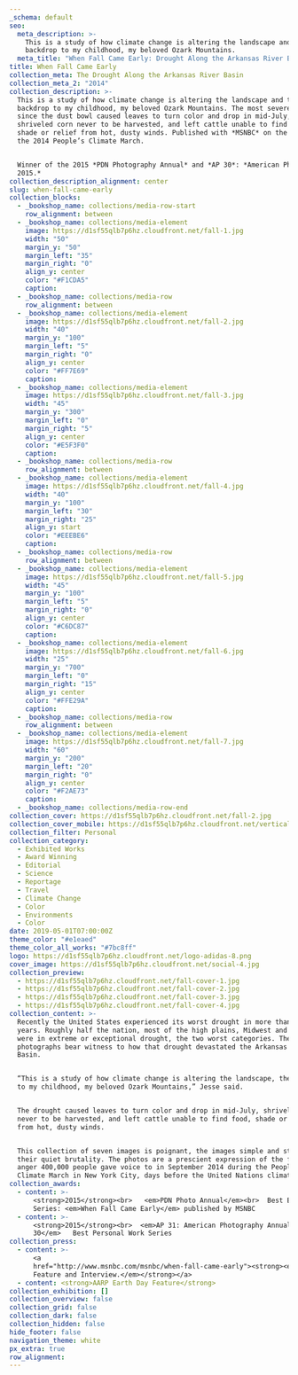 ```yaml
---
_schema: default
seo:
  meta_description: >-
    This is a study of how climate change is altering the landscape and the
    backdrop to my childhood, my beloved Ozark Mountains.
  meta_title: "When Fall Came Early: Drought Along the Arkansas River Basin"
title: When Fall Came Early
collection_meta: The Drought Along the Arkansas River Basin
collection_meta_2: "2014"
collection_description: >-
  This is a study of how climate change is altering the landscape and the
  backdrop to my childhood, my beloved Ozark Mountains. The most severe drought
  since the dust bowl caused leaves to turn color and drop in mid-July,
  shriveled corn never to be harvested, and left cattle unable to find food,
  shade or relief from hot, dusty winds. Published with *MSNBC* on the eve of
  the 2014 People’s Climate March.


  Winner of the 2015 *PDN Photography Annual* and *AP 30*: *American Photography
  2015.*
collection_description_alignment: center
slug: when-fall-came-early
collection_blocks:
  - _bookshop_name: collections/media-row-start
    row_alignment: between
  - _bookshop_name: collections/media-element
    image: https://d1sf55qlb7p6hz.cloudfront.net/fall-1.jpg
    width: "50"
    margin_y: "50"
    margin_left: "35"
    margin_right: "0"
    align_y: center
    color: "#F1CDA5"
    caption:
  - _bookshop_name: collections/media-row
    row_alignment: between
  - _bookshop_name: collections/media-element
    image: https://d1sf55qlb7p6hz.cloudfront.net/fall-2.jpg
    width: "40"
    margin_y: "100"
    margin_left: "5"
    margin_right: "0"
    align_y: center
    color: "#FF7E69"
    caption:
  - _bookshop_name: collections/media-element
    image: https://d1sf55qlb7p6hz.cloudfront.net/fall-3.jpg
    width: "45"
    margin_y: "300"
    margin_left: "0"
    margin_right: "5"
    align_y: center
    color: "#E5F3F0"
    caption:
  - _bookshop_name: collections/media-row
    row_alignment: between
  - _bookshop_name: collections/media-element
    image: https://d1sf55qlb7p6hz.cloudfront.net/fall-4.jpg
    width: "40"
    margin_y: "100"
    margin_left: "30"
    margin_right: "25"
    align_y: start
    color: "#EEEBE6"
    caption:
  - _bookshop_name: collections/media-row
    row_alignment: between
  - _bookshop_name: collections/media-element
    image: https://d1sf55qlb7p6hz.cloudfront.net/fall-5.jpg
    width: "45"
    margin_y: "100"
    margin_left: "5"
    margin_right: "0"
    align_y: center
    color: "#C6DC87"
    caption:
  - _bookshop_name: collections/media-element
    image: https://d1sf55qlb7p6hz.cloudfront.net/fall-6.jpg
    width: "25"
    margin_y: "700"
    margin_left: "0"
    margin_right: "15"
    align_y: center
    color: "#FFE29A"
    caption:
  - _bookshop_name: collections/media-row
    row_alignment: between
  - _bookshop_name: collections/media-element
    image: https://d1sf55qlb7p6hz.cloudfront.net/fall-7.jpg
    width: "60"
    margin_y: "200"
    margin_left: "20"
    margin_right: "0"
    align_y: center
    color: "#F2AE73"
    caption:
  - _bookshop_name: collections/media-row-end
collection_cover: https://d1sf55qlb7p6hz.cloudfront.net/fall-2.jpg
collection_cover_mobile: https://d1sf55qlb7p6hz.cloudfront.net/verticalcovers-31.jpg
collection_filter: Personal
collection_category:
  - Exhibited Works
  - Award Winning
  - Editorial
  - Science
  - Reportage
  - Travel
  - Climate Change
  - Color
  - Environments
  - Color
date: 2019-05-01T07:00:00Z
theme_color: "#e1eaed"
theme_color_all_works: "#7bc8ff"
logo: https://d1sf55qlb7p6hz.cloudfront.net/logo-adidas-8.png
cover_image: https://d1sf55qlb7p6hz.cloudfront.net/social-4.jpg
collection_preview:
  - https://d1sf55qlb7p6hz.cloudfront.net/fall-cover-1.jpg
  - https://d1sf55qlb7p6hz.cloudfront.net/fall-cover-2.jpg
  - https://d1sf55qlb7p6hz.cloudfront.net/fall-cover-3.jpg
  - https://d1sf55qlb7p6hz.cloudfront.net/fall-cover-4.jpg
collection_content: >-
  Recently the United States experienced its worst drought in more than 50
  years. Roughly half the nation, most of the high plains, Midwest and South
  were in extreme or exceptional drought, the two worst categories. These
  photographs bear witness to how that drought devastated the Arkansas River
  Basin.


  “This is a study of how climate change is altering the landscape, the backdrop
  to my childhood, my beloved Ozark Mountains,” Jesse said.


  The drought caused leaves to turn color and drop in mid-July, shriveled corn
  never to be harvested, and left cattle unable to find food, shade or relief
  from hot, dusty winds.


  This collection of seven images is poignant, the images simple and stark in
  their quiet brutality. The photos are a prescient expression of the fear and
  anger 400,000 people gave voice to in September 2014 during the People’s
  Climate March in New York City, days before the United Nations climate summit.
collection_awards:
  - content: >-
      <strong>2015</strong><br>   <em>PDN Photo Annual</em><br>  Best Editorial
      Series: <em>When Fall Came Early</em> published by MSNBC
  - content: >-
      <strong>2015</strong><br>  <em>AP 31: American Photography Annual
      30</em>   Best Personal Work Series
collection_press:
  - content: >-
      <a
      href="http://www.msnbc.com/msnbc/when-fall-came-early"><strong><em>MSNBC.
      Feature and Interview.</em></strong></a>
  - content: <strong>AARP Earth Day Feature</strong>
collection_exhibition: []
collection_overview: false
collection_grid: false
collection_dark: false
collection_hidden: false
hide_footer: false
navigation_theme: white
px_extra: true
row_alignment:
---
```

